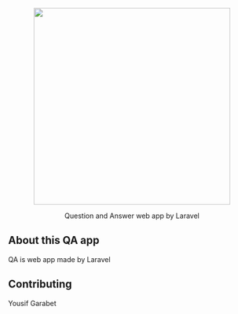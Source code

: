 <p align="center"><img src="https://res.cloudinary.com/dtfbvvkyp/image/upload/v1566331377/laravel-logolockup-cmyk-red.svg" width="400"></p>

<p align="center">
Question and Answer web app by Laravel</p>

## About this QA app

QA is web app made by Laravel

## Contributing

Yousif Garabet


